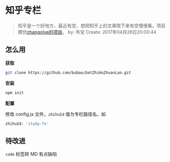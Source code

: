 # 知乎专栏

> 知乎是一个好地方，最近有空，想把知乎上的文章爬下来有空慢慢看。项目模仿[zhangolve的项目](https://github.com/zhangolve/zhihu-answer-convert-to-md-by-node)。
> by: 布宝
> Create: 2017年04月28日20:00:44

## 怎么用

**获取**

```sh
git clone https://github.com/bubao/GetZhiHuZhuanLan.git
```

**安装**

```sh
npm init
```

**配置**

修改 config.js 文件，`zhihuId` 值为专栏路径名，如

```js
zhihuId: 'study-fe'
```

## 待改进

`code` 标签转 MD 有点缺陷